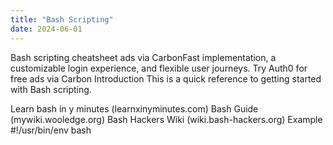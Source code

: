 ```yaml
---
title: "Bash Scripting"
date: 2024-06-01
---
```


Bash scripting cheatsheet
ads via CarbonFast implementation, a customizable login experience, and flexible user journeys. Try Auth0 for free
ads via Carbon
Introduction
This is a quick reference to getting started with Bash scripting.

Learn bash in y minutes (learnxinyminutes.com)
Bash Guide (mywiki.wooledge.org)
Bash Hackers Wiki (wiki.bash-hackers.org)
Example
#!/usr/bin/env bash
